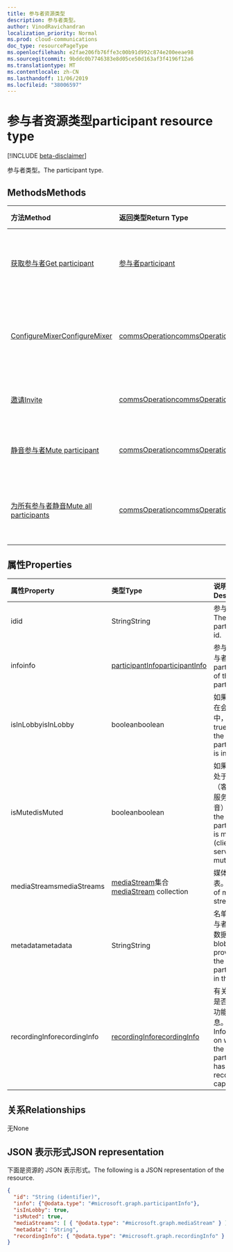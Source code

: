 ```yaml
---
title: 参与者资源类型
description: 参与者类型。
author: VinodRavichandran
localization_priority: Normal
ms.prod: cloud-communications
doc_type: resourcePageType
ms.openlocfilehash: e2fae206fb76ffe3c00b91d992c874e200eeae98
ms.sourcegitcommit: 9bddc0b7746383e8d05ce50d163af3f4196f12a6
ms.translationtype: MT
ms.contentlocale: zh-CN
ms.lasthandoff: 11/06/2019
ms.locfileid: "38006597"
---
```

# <a name="participant-resource-type"></a><span data-ttu-id="8978e-103">参与者资源类型</span><span class="sxs-lookup"><span data-stu-id="8978e-103">participant resource type</span></span>

[!INCLUDE [beta-disclaimer](../../includes/beta-disclaimer.md)]

<span data-ttu-id="8978e-104">参与者类型。</span><span class="sxs-lookup"><span data-stu-id="8978e-104">The participant type.</span></span>

## <a name="methods"></a><span data-ttu-id="8978e-105">Methods</span><span class="sxs-lookup"><span data-stu-id="8978e-105">Methods</span></span>

| <span data-ttu-id="8978e-106">方法</span><span class="sxs-lookup"><span data-stu-id="8978e-106">Method</span></span>                                                          | <span data-ttu-id="8978e-107">返回类型</span><span class="sxs-lookup"><span data-stu-id="8978e-107">Return Type</span></span>                              | <span data-ttu-id="8978e-108">说明</span><span class="sxs-lookup"><span data-stu-id="8978e-108">Description</span></span>                                       |
|:----------------------------------------------------------------|:-----------------------------------------|:--------------------------------------------------|
| [<span data-ttu-id="8978e-109">获取参与者</span><span class="sxs-lookup"><span data-stu-id="8978e-109">Get participant</span></span>](../api/participant-get.md)                    | [<span data-ttu-id="8978e-110">参与者</span><span class="sxs-lookup"><span data-stu-id="8978e-110">participant</span></span>](participant.md)            | <span data-ttu-id="8978e-111">读取**参与者**对象的属性。</span><span class="sxs-lookup"><span data-stu-id="8978e-111">Read properties of the **participant** object.</span></span>    |
| [<span data-ttu-id="8978e-112">ConfigureMixer</span><span class="sxs-lookup"><span data-stu-id="8978e-112">ConfigureMixer</span></span>](../api/participant-configuremixer.md)          | [<span data-ttu-id="8978e-113">commsOperation</span><span class="sxs-lookup"><span data-stu-id="8978e-113">commsOperation</span></span>](commsoperation.md)      | <span data-ttu-id="8978e-114">配置参与者音频混合器。</span><span class="sxs-lookup"><span data-stu-id="8978e-114">Configure the participant audio mixer.</span></span>            |
| [<span data-ttu-id="8978e-115">邀请</span><span class="sxs-lookup"><span data-stu-id="8978e-115">Invite</span></span>](../api/participant-invite.md)                          | [<span data-ttu-id="8978e-116">commsOperation</span><span class="sxs-lookup"><span data-stu-id="8978e-116">commsOperation</span></span>](commsoperation.md)      | <span data-ttu-id="8978e-117">邀请参与者加入呼叫。</span><span class="sxs-lookup"><span data-stu-id="8978e-117">Invite a participant to the call.</span></span>                 |
| [<span data-ttu-id="8978e-118">静音参与者</span><span class="sxs-lookup"><span data-stu-id="8978e-118">Mute participant</span></span>](../api/participant-mute.md)                  | [<span data-ttu-id="8978e-119">commsOperation</span><span class="sxs-lookup"><span data-stu-id="8978e-119">commsOperation</span></span>](commsoperation.md)      | <span data-ttu-id="8978e-120">将呼叫中的参与者静音。</span><span class="sxs-lookup"><span data-stu-id="8978e-120">Mute a participant in a call.</span></span>                     |
| [<span data-ttu-id="8978e-121">为所有参与者静音</span><span class="sxs-lookup"><span data-stu-id="8978e-121">Mute all participants</span></span>](../api/participant-muteall.md)          | [<span data-ttu-id="8978e-122">commsOperation</span><span class="sxs-lookup"><span data-stu-id="8978e-122">commsOperation</span></span>](commsoperation.md)      | <span data-ttu-id="8978e-123">将会议中的所有参与者设为静音。</span><span class="sxs-lookup"><span data-stu-id="8978e-123">Mute all the participants in the meeting.</span></span>         |

## <a name="properties"></a><span data-ttu-id="8978e-124">属性</span><span class="sxs-lookup"><span data-stu-id="8978e-124">Properties</span></span>

| <span data-ttu-id="8978e-125">属性</span><span class="sxs-lookup"><span data-stu-id="8978e-125">Property</span></span>             | <span data-ttu-id="8978e-126">类型</span><span class="sxs-lookup"><span data-stu-id="8978e-126">Type</span></span>                                     | <span data-ttu-id="8978e-127">说明</span><span class="sxs-lookup"><span data-stu-id="8978e-127">Description</span></span>                                                  |
| :------------------- | :--------------------------------------- | :------------------------------------------------------------|
| <span data-ttu-id="8978e-128">id</span><span class="sxs-lookup"><span data-stu-id="8978e-128">id</span></span>                   | <span data-ttu-id="8978e-129">String</span><span class="sxs-lookup"><span data-stu-id="8978e-129">String</span></span>                                   | <span data-ttu-id="8978e-130">参与者 id。</span><span class="sxs-lookup"><span data-stu-id="8978e-130">The participant id.</span></span>                                          |
| <span data-ttu-id="8978e-131">info</span><span class="sxs-lookup"><span data-stu-id="8978e-131">info</span></span>                 | [<span data-ttu-id="8978e-132">participantInfo</span><span class="sxs-lookup"><span data-stu-id="8978e-132">participantInfo</span></span>](participantinfo.md)    | <span data-ttu-id="8978e-133">参与者的参与者。</span><span class="sxs-lookup"><span data-stu-id="8978e-133">The participant of the participant.</span></span>                          |
| <span data-ttu-id="8978e-134">isInLobby</span><span class="sxs-lookup"><span data-stu-id="8978e-134">isInLobby</span></span>            | <span data-ttu-id="8978e-135">boolean</span><span class="sxs-lookup"><span data-stu-id="8978e-135">boolean</span></span>                                  | <span data-ttu-id="8978e-136">如果参与者在会议厅中，则为 true</span><span class="sxs-lookup"><span data-stu-id="8978e-136">true if the participant is in lobby</span></span>                          |
| <span data-ttu-id="8978e-137">isMuted</span><span class="sxs-lookup"><span data-stu-id="8978e-137">isMuted</span></span>              | <span data-ttu-id="8978e-138">boolean</span><span class="sxs-lookup"><span data-stu-id="8978e-138">boolean</span></span>                                  | <span data-ttu-id="8978e-139">如果参与者处于静音（客户端或服务器为静音）</span><span class="sxs-lookup"><span data-stu-id="8978e-139">true if the participant is muted (client or server muted)</span></span>    |
| <span data-ttu-id="8978e-140">mediaStreams</span><span class="sxs-lookup"><span data-stu-id="8978e-140">mediaStreams</span></span>         | <span data-ttu-id="8978e-141">[mediaStream](mediastream.md)集合</span><span class="sxs-lookup"><span data-stu-id="8978e-141">[mediaStream](mediastream.md) collection</span></span> | <span data-ttu-id="8978e-142">媒体流的列表。</span><span class="sxs-lookup"><span data-stu-id="8978e-142">The list of media streams.</span></span>                                   |
| <span data-ttu-id="8978e-143">metadata</span><span class="sxs-lookup"><span data-stu-id="8978e-143">metadata</span></span>             | <span data-ttu-id="8978e-144">String</span><span class="sxs-lookup"><span data-stu-id="8978e-144">String</span></span>                                   | <span data-ttu-id="8978e-145">名单中的参与者提供的数据 blob</span><span class="sxs-lookup"><span data-stu-id="8978e-145">A blob of data provided by the participant in the roster</span></span>     |
| <span data-ttu-id="8978e-146">recordingInfo</span><span class="sxs-lookup"><span data-stu-id="8978e-146">recordingInfo</span></span>        | [<span data-ttu-id="8978e-147">recordingInfo</span><span class="sxs-lookup"><span data-stu-id="8978e-147">recordingInfo</span></span>](recordinginfo.md)        | <span data-ttu-id="8978e-148">有关参与者是否有录制功能的信息。</span><span class="sxs-lookup"><span data-stu-id="8978e-148">Information on whether the participant has recording capability.</span></span> |

## <a name="relationships"></a><span data-ttu-id="8978e-149">关系</span><span class="sxs-lookup"><span data-stu-id="8978e-149">Relationships</span></span>
<span data-ttu-id="8978e-150">无</span><span class="sxs-lookup"><span data-stu-id="8978e-150">None</span></span>

## <a name="json-representation"></a><span data-ttu-id="8978e-151">JSON 表示形式</span><span class="sxs-lookup"><span data-stu-id="8978e-151">JSON representation</span></span>

<span data-ttu-id="8978e-152">下面是资源的 JSON 表示形式。</span><span class="sxs-lookup"><span data-stu-id="8978e-152">The following is a JSON representation of the resource.</span></span>

<!-- {
  "blockType": "resource",
  "optionalProperties": [

  ],
  "@odata.type": "microsoft.graph.participant"
}-->
```json
{
  "id": "String (identifier)",
  "info": {"@odata.type": "#microsoft.graph.participantInfo"},
  "isInLobby": true,
  "isMuted": true,
  "mediaStreams": [ { "@odata.type": "#microsoft.graph.mediaStream" } ],
  "metadata": "String",
  "recordingInfo": { "@odata.type": "#microsoft.graph.recordingInfo" }
}
```

<!-- uuid: 8fcb5dbc-d5aa-4681-8e31-b001d5168d79
2015-10-25 14:57:30 UTC -->
<!--
{
  "type": "#page.annotation",
  "description": "participant resource",
  "keywords": "",
  "section": "documentation",
  "tocPath": "",
  "suppressions": []
}
-->
